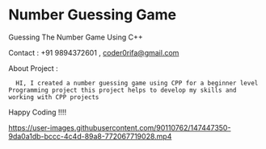# Number Guessing Game
Guessing The Number Game Using C++

Contact : +91 9894372601 , coder0rifa@gmail.com

About Project :
    
      HI, I created a number guessing game using CPP for a beginner level Programming project this project helps to develop my skills and working with CPP projects
 Happy Coding !!!!





https://user-images.githubusercontent.com/90110762/147447350-9da0a1db-bccc-4c4d-89a8-772067719028.mp4

